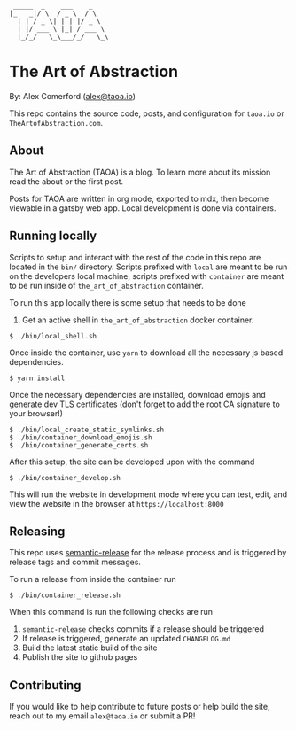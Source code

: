 ```
 _____  _    ___    _
|_   _|/ \  / _ \  / \
  | | / _ \| | | |/ _ \
  | |/ ___ \ |_| / ___ \
  |_/_/   \_\___/_/   \_\
```

# The Art of Abstraction

By: Alex Comerford (alex@taoa.io)

This repo contains the source code, posts, and configuration for `taoa.io` or `TheArtofAbstraction.com`.

## About

The Art of Abstraction (TAOA) is a blog. To learn more about its mission read the about or the first post.

Posts for TAOA are written in org mode, exported to mdx, then become viewable in a gatsby web app. Local development is done via containers.

## Running locally

Scripts to setup and interact with the rest of the code in this repo are located in the `bin/` directory. Scripts
prefixed with `local` are meant to be run on the developers local machine, scripts prefixed with `container` are
meant to be run inside of `the_art_of_abstraction` container.

To run this app locally there is some setup that needs to be done

1. Get an active shell in `the_art_of_abstraction` docker container.

``` shell
$ ./bin/local_shell.sh
```

Once inside the container, use `yarn` to download all the necessary js based dependencies.

```shell
$ yarn install
```

Once the necessary dependencies are installed, download emojis and generate dev
TLS certificates (don't forget to add the root CA signature to your browser!)

``` shell
$ ./bin/local_create_static_symlinks.sh
$ ./bin/container_download_emojis.sh
$ ./bin/container_generate_certs.sh
```

After this setup, the site can be developed upon with the command

```shell
$ ./bin/container_develop.sh
```

This will run the website in development mode where you can test, edit, and view the website
in the browser at `https://localhost:8000`

## Releasing

This repo uses [semantic-release](https://github.com/semantic-release/semantic-release) for the release process and is triggered by release tags and commit messages.

To run a release from inside the container run

```
$ ./bin/container_release.sh
```

When this command is run the following checks are run

1. `semantic-release` checks commits if a release should be triggered
2. If release is triggered, generate an updated `CHANGELOG.md`
3. Build the latest static build of the site
4. Publish the site to github pages

## Contributing

If you would like to help contribute to future posts or help build the site, reach out to my email `alex@taoa.io` or submit a PR!

